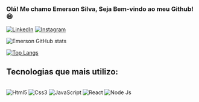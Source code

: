 ### Olá! Me chamo Emerson Silva, Seja Bem-vindo ao meu Github! 😄

[![LinkedIn](https://img.shields.io/badge/LinkedIn-0077B5?style=for-the-badge&logo=linkedin&logoColor=white)](https://www.linkedin.com/public-profile/settings?lipi=urn%3Ali%3Apage%3Ad_flagship3_profile_self_edit_contact-info%3B0XbYPd1FSrKg8rckwFIHlw%3D%3D)
[![Instagram](https://img.shields.io/badge/Instagram-E4405F?style=for-the-badge&logo=instagram&logoColor=white)](https://www.instagram.com/emerson.vasc96/)

![Emerson GitHub stats](https://github-readme-stats.vercel.app/api?username=ermelsu&show_icons=true&theme=dracula)

[![Top Langs](https://github-readme-stats.vercel.app/api/top-langs/?username=ermelsu&layout=compact)](https://github.com/anuraghazra/github-readme-stats)

## Tecnologias que mais utilizo:

<div style="display: inline_block"><br/>
    <img aling="center" alt="Html5" src="https://img.shields.io/badge/HTML5-E34F26?style=for-the-badge&logo=html5&logoColor=white"/>
    <img aling="center" alt="Css3" src="https://img.shields.io/badge/CSS3-1572B6?style=for-the-badge&logo=css3&logoColor=white"/>
    <img aling="center" alt="JavaScript" src="https://img.shields.io/badge/JavaScript-F7DF1E?style=for-the-badge&logo=javascript&logoColor=black"/>
    <img aling="center" alt="React" src="https://img.shields.io/badge/React-20232A?style=for-the-badge&logo=react&logoColor=61DAFB"/>
    <img aling="center" alt="Node Js" src="https://img.shields.io/badge/Node.js-43853D?style=for-the-badge&logo=node.js&logoColor=white"/>
</div> <br/>
